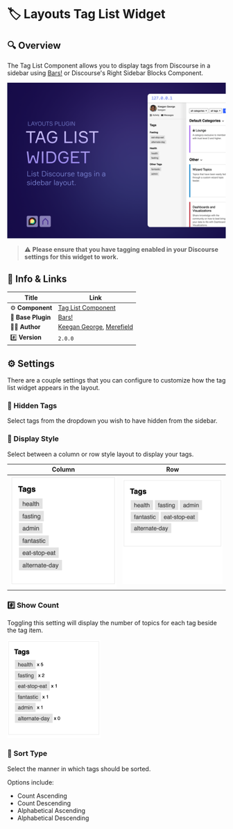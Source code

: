 # 🏷️ Layouts Tag List Widget

## 🔍 Overview

The Tag List Component allows you to display tags from Discourse in a sidebar using [Bars!](https://meta.discourse.org/t/discourse-bars-a-sidebar-framework/298216) or Discourse's Right Sidebar Blocks Component.

![Banner Image](.github/images/cover.png)

> ⚠️ **Please ensure that you have tagging enabled in your Discourse settings for this widget to work.**

## 🔗 Info &amp; Links

| Title                 | Link                                                                              |
| --------------------- | --------------------------------------------------------------------------------- |
| ⚙️ **Component**      | [Tag List Component](https://github.com/paviliondev/bars-tag-list-widget) |
| 🔌 **Base Plugin**    | [Bars!](https://meta.discourse.org/t/discourse-bars-a-sidebar-framework/298216) |
| 👨‍💻 **Author**         | [Keegan George](https://github.com/keegangeorge/), [Merefield](https://github.com/merefield/)|
| #️⃣ **Version**        | `2.0.0`                                                                           |

## ⚙️ Settings

There are a couple settings that you can configure to customize how the tag list widget appears in the layout.

### 🙈 Hidden Tags

Select tags from the dropdown you wish to have hidden from the sidebar.

### 📄 Display Style

Select between a column or row style layout to display your tags.

| Column                               | Row                             |
| ------------------------------------ | ------------------------------- |
| ![Column](.github/images/column.png) | ![Row](.github/images//row.png) |

### #️⃣ Show Count

Toggling this setting will display the number of topics for each tag beside the tag item.

<img src=".github/images//count.png" width="215">

### 📶 Sort Type

Select the manner in which tags should be sorted.

Options include:

- Count Ascending
- Count Descending
- Alphabetical Ascending
- Alphabetical Descending
